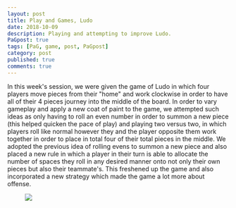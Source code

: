 ```yaml
---
layout: post
title: Play and Games, Ludo
date: 2018-10-09
description: Playing and attempting to improve Ludo.
PaGpost: true
tags: [PaG, game, post, PaGpost]
category: post
published: true
comments: true
---
```

In this week's session, we were given the game of Ludo in which four players move pieces from their "home" and work clockwise in order to have all of their 4 pieces journey into the middle of the board. In order to vary gameplay and apply a new coat of paint to the game, we attempted such ideas as only having to roll an even number in order to summon a new piece (this helped quicken the pace of play) and playing two versus two, in which players roll like normal however they and the player opposite them work together in order to place in total four of their total pieces in the middle.  We adopted the previous idea of rolling evens to summon a new piece and also placed a new rule in which a player in their turn is able to allocate the number of spaces they roll in any desired manner onto not only their own pieces but also their teammate's. This freshened up the game and also incorporated a new strategy which made the game a lot more about offense.

<figure>
<a href="https://i.imgur.com/UtiP8xO.jpg"><img src="https://i.imgur.com/UtiP8xO.jpg"></a>
</figure>
